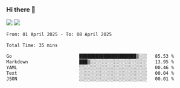 ### Hi there 👋️

![](https://komarev.com/ghpvc/?username=Loner1024)
![](https://hit.yhype.me/github/profile?account_id=20189164)

<!--START_SECTION:waka-->

```txt
From: 01 April 2025 - To: 08 April 2025

Total Time: 35 mins

Go                         █████████████████████▒░░░   85.53 %
Markdown                   ███▒░░░░░░░░░░░░░░░░░░░░░   13.95 %
YAML                       ░░░░░░░░░░░░░░░░░░░░░░░░░   00.46 %
Text                       ░░░░░░░░░░░░░░░░░░░░░░░░░   00.04 %
JSON                       ░░░░░░░░░░░░░░░░░░░░░░░░░   00.01 %
```

<!--END_SECTION:waka-->



